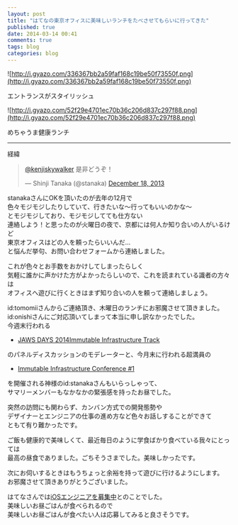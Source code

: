 ```yaml
---
layout: post
title: "はてなの東京オフィスに美味しいランチをたべさせてもらいに行ってきた"
published: true
date: 2014-03-14 00:41
comments: true
tags: blog
categories: blog
---
```


![http://i.gyazo.com/336367bb2a59faf168c19be50f73550f.png](http://i.gyazo.com/336367bb2a59faf168c19be50f73550f.png)
  
エントランスがスタイリッシュ

  
![http://i.gyazo.com/52f29e4701ec70b36c206d837c297f88.png](http://i.gyazo.com/52f29e4701ec70b36c206d837c297f88.png)
  
めちゃうま健康ランチ

---

経緯

<blockquote class="twitter-tweet" lang="en"><p><a href="https://twitter.com/kenjiskywalker">@kenjiskywalker</a> 是非どうぞ！</p>&mdash; Shinji Tanaka (@stanaka) <a href="https://twitter.com/stanaka/statuses/413163134078029825">December 18, 2013</a></blockquote>
<script async src="//platform.twitter.com/widgets.js" charset="utf-8"></script>

stanakaさんにOKを頂いたのが去年の12月で  
色々モジモジしたりしていて、行きたいな〜行ってもいいのかな〜  
とモジモジしており、モジモジしてても仕方ない  
連絡しよう！と思ったのが火曜日の夜で、京都には何人か知り合いの人がいるけど  
東京オフィスはどの人を頼ったらいいんだ...  
と悩んだ挙句、お問い合わせフォームから連絡しました。  
  
これが色々とお手数をおかけしてしまったらしく  
気軽に誰かに声かけた方がよかったらしいので、これを読まれている識者の方々は  
オフィスへ遊びに行くときはまず知り合いの人を頼って連絡しましょう。  
  
id:tomomiiさんからご連絡頂き、木曜日のランチにお邪魔させて頂きました。  
id:onishiさんにご対応頂いてしまって本当に申し訳なかったでした。  
今週末行われる  

- [JAWS DAYS 2014Immutable Infrastructure Track](http://dev.classmethod.jp/cloud/aws/jaws-days-2014-immutable-infrastructure/)  

のパネルディスカッションのモデレーターと、今月末に行われる超満員の

- [Immutable Infrastructure Conference #1](http://atnd.org/events/47786)  

を開催される神様のid:stanakaさんもいらっしゃって、  
サマリーメンバーもなかなかの緊張感を持ったお昼でした。  
  
突然の訪問にも関わらず、カンバン方式での開発態勢や  
デザイナーとエンジニアの仕事の進め方など色々お話しすることができて  
ともて有り難かったです。  
  
ご飯も健康的で美味しくて、最近毎日のように学食ばかり食べている我々にとっては  
最高の昼食でありました。ごちそうさまでした。美味しかったです。  
  
次にお伺いするときはもうちょっと余裕を持って遊びに行けるようにします。  
お邪魔させて頂きありがとうございました。  
  
はてなさんでは[iOSエンジニアを募集中](http://hatenacorp.jp/recruit/career/sp-application-engineer)とのことでした。  
美味しいお昼ごはんが食べられるので  
美味しいお昼ごはんが食べたい人は応募してみると良さそうです。


